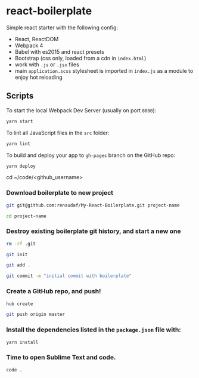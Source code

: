 # react-boilerplate

Simple react starter with the following config:

- React, ReactDOM
- Webpack 4
- Babel with es2015 and react presets
- Bootstrap (css only, loaded from a cdn in `index.html`)
- work with `.js` or `.jsx` files
- main `application.scss` stylesheet is imported in `index.js` as a module to enjoy hot reloading

## Scripts

To start the local Webpack Dev Server (usually on port `8080`):

```bash
yarn start
```

To lint all JavaScript files in the `src` folder:

```bash
yarn lint
```

To build and deploy your app to `gh-pages` branch on the GitHub repo:

```bash
yarn deploy
```

cd ~/code/<github_username>

### Download boilerplate to new project
```bash
git git@github.com:renaudaf/My-React-Boilerplate.git project-name

cd project-name
```

### Destroy existing boilerplate git history, and start a new one
```bash
rm -rf .git

git init

git add .

git commit -m "initial commit with boilerplate"
```
### Create a GitHub repo, and push!
```bash
hub create

git push origin master
```
### Install the dependencies listed in the `package.json` file with:
```bash
yarn install
```
### Time to open Sublime Text and code.
```bash
code .
```
